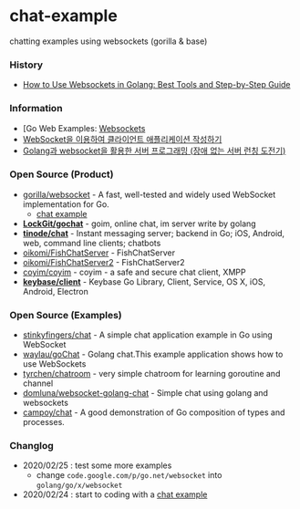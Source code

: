 # chat-example
chatting examples using websockets (gorilla & base)


### History
- [How to Use Websockets in Golang: Best Tools and Step-by-Step Guide](https://yalantis.com/blog/how-to-build-websockets-in-go/)


### Information
- [Go Web Examples: [Websockets](https://gowebexamples.com/websockets/)
- [WebSocket을 이용하여 클라이언트 애플리케이션 작성하기](https://developer.mozilla.org/ko/docs/WebSockets/Writing_WebSocket_client_applications)
- [Golang과 websocket을 활용한 서버 프로그래밍 (장애 없는 서버 런칭 도전기)](https://aidanbae.github.io/gallery/golang-meetup/])

### Open Source (Product)
- [gorilla/websocket](https://github.com/gorilla/websocket) - A fast, well-tested and widely used WebSocket implementation for Go.
    - [chat example](https://github.com/gorilla/websocket/tree/master/examples/chat)
- [**LockGit/gochat**](https://github.com/LockGit/gochat) - goim, online chat, im server write by golang
- [**tinode/chat**](https://github.com/tinode/chat) - Instant messaging server; backend in Go; iOS, Android, web, command line clients; chatbots
- [oikomi/FishChatServer](https://github.com/oikomi/FishChatServer) - FishChatServer
- [oikomi/FishChatServer2](https://github.com/oikomi/FishChatServer2) - FishChatServer2
- [coyim/coyim](https://github.com/coyim/coyim) - coyim - a safe and secure chat client, XMPP
- [**keybase/client**](https://github.com/keybase/client) - Keybase Go Library, Client, Service, OS X, iOS, Android, Electron


### Open Source (Examples)
- [stinkyfingers/chat](https://github.com/stinkyfingers/chat) - A simple chat application example in Go using WebSocket
- [waylau/goChat](https://github.com/waylau/goChat) - Golang chat.This example application shows how to use WebSockets
- [tyrchen/chatroom](https://github.com/tyrchen/chatroom) - very simple chatroom for learning goroutine and channel
- [domluna/websocket-golang-chat](https://github.com/domluna/websocket-golang-chat) - Simple chat using golang and websockets
- [campoy/chat](https://github.com/campoy/chat) - A good demonstration of Go composition of types and processes.


### Changlog
- 2020/02/25 : test some more examples
    - change `code.google.com/p/go.net/websocket` into `golang/go/x/websocket`
- 2020/02/24 : start to coding with a [chat example](https://github.com/gorilla/websocket/files/465536/chat1.zip)
